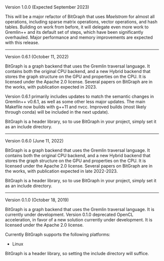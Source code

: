 Version 1.0.0 (Expected September 2023)

This will be a major refactor of BitGraph that uses _Maelstrom_ for almost all operations, including sparse matrix operations, vector operations, and hash tables.
Building on work from before, it will delegate even more work to Gremlin++ and its default set of steps, which have been significantly overhauled.
Major performance and memory improvements are expected with this release.

---------------------------------------------------------------

Version 0.6.1 (October 11, 2022)

BitGraph is a graph backend that uses the Gremlin traversal language.  It contains both the original CPU backend, and a new Hybrid backend that stores the graph structure on the GPU and properties on the CPU.
It is licensed under the Apache 2.0 license.  Several papers on BitGraph are in the works, with publication expected in 2023.

Version 0.6.1 primarily includes updates to match the semantic changes in Gremlin++ v0.6.1, as well as some other less major updates.  The main Makefile now builds with g++11 and nvcc.  Improved builds
(most likely through conda) will be included in the next update).

BitGraph is a header library, so to use BitGraph in your project, simply set it as an include directory.

---------------------------------------------------------------

Version 0.6.0 (June 11, 2022)

BitGraph is a graph backend that uses the Gremlin traversal language.  It contains both the original CPU backend, and a new Hybrid backend that stores the graph structure on the GPU and properties on the CPU.
It is licensed under the Apache 2.0 license.  Several papers on BitGraph are in the works, with publication expected in late 2022-2023.

BitGraph is a header library, so to use BitGraph in your project, simply set it as an include directory.

---------------------------------------------------------------
Version 0.1.0 (October 18, 2019)

BitGraph is a graph backend that uses the Gremlin traversal language.  It is currently under development.  Version 0.1.0 deprecated OpenCL acceleration, in favor of a new solution currently under development.
It is licensed under the Apache 2.0 license.

Currently BitGraph supports the following platforms:
  - Linux

BitGraph is a header library, so setting the include directory will suffice.
